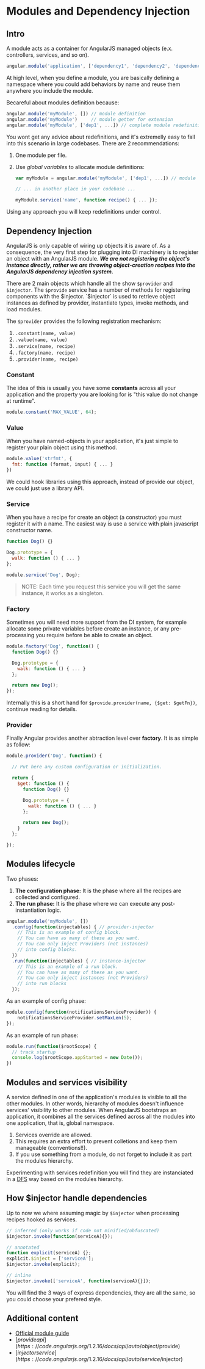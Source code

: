 # Modules and Dependency Injection


## Intro

A module acts as a container for AngularJS managed objects (e.x. controllers, services, and so on).

```js
angular.module('application', ['dependency1', 'dependency2', 'dependency3'])
```

At high level, when you define a module, you are basically defining a namespace where you could add behaviors by name and reuse them anywhere you include the module.

Becareful about modules definition because:

```js
angular.module('myModule', []) // module definition
angular.module('myModule')     // module getter for extension
angular.module('myModule', ['dep1', ...]) // complete module redefinition
```

You wont get any advice about redefinitions, and it's extremelly easy to fall into this scenario in large codebases. There are 2 recommendations:

1. One module per file.
2. Use *global variables* to allocate module definitions:

    ```js
    var myModule = angular.module('myModule', ['dep1', ...]) // module definition

    // ... in another place in your codebase ...

    myModule.service('name', function recipe() { ... });
    ```

Using any approach you will keep redefinitions under control.


## Dependency Injection

AngularJS is only capable of wiring up objects it is aware of. As a consequence, the very first step for plugging into DI machinery is to register an object with an AngularJS module. ***We are not registering the object's instance directly, rather we are throwing object-creation recipes into the AngularJS dependency injection system.***

There are 2 main objects which handle all the show `$provider` and `$injector`. The `$provide` service has a number of methods for registering components with the $injector. `$injector` is used to retrieve object instances as defined by provider, instantiate types, invoke methods, and load modules.

The `$provider` provides the following registration mechanism:

1. `.constant(name, value)`
2. `.value(name, value)`
3. `.service(name, recipe)`
4. `.factory(name, recipe)`
5. `.provider(name, recipe)`


### Constant

The idea of this is usually you have some **constants** across all your application and the property you are looking for is "this value do not change at runtime".

```js
module.constant('MAX_VALUE', 64);
```


### Value

When you have named-objects in your application, it's just simple to register your plain object using this method.

```js
module.value('strfmt', {
  fmt: function (format, input) { ... }
})
```

We could hook libraries using this approach, instead of provide our object, we could just use a library API.


### Service

When you have a recipe for create an object (a constructor) you must register it with a name. The easiest way is use a service with plain javascript constructor name.

```js
function Dog() {}

Dog.prototype = {
  walk: function () { ... }
};

module.service('Dog', Dog);
```

>
> NOTE: Each time you request this service you will get the same instance, it works as a singleton.
>


### Factory

Sometimes you will need more support from the DI system, for example allocate some private variables before create an instance, or any pre-processing you require before be able to create an object.

```js
module.factory('Dog', function() {
  function Dog() {}

  Dog.prototype = {
    walk: function () { ... }
  };

  return new Dog();
});
```

Internally this is a short hand for `$provide.provider(name, {$get: $getFn})`, continue reading for details.


### Provider

Finally Angular provides another abtraction level over **factory**. It is as simple as follow:

```js
module.provider('Dog', function() {

  // Put here any custom configuration or initialization.

  return {
    $get: function () {
      function Dog() {}

      Dog.prototype = {
        walk: function () { ... }
      };

      return new Dog();
    }
  };

});
```


## Modules lifecycle

Two phases:

1. **The configuration phase:** It is the phase where all the recipes are collected and configured.
2. **The run phase:** It is the phase where we can execute any post-instantiation logic.

```js
angular.module('myModule', [])
  .config(function(injectables) { // provider-injector
    // This is an example of config block.
    // You can have as many of these as you want.
    // You can only inject Providers (not instances)
    // into config blocks.
  })
  .run(function(injectables) { // instance-injector
    // This is an example of a run block.
    // You can have as many of these as you want.
    // You can only inject instances (not Providers)
    // into run blocks
  });
```

As an example of config phase:

```js
module.config(function(notificationsServiceProvider)) {
    notificationsServiceProvider.setMaxLen(5);
});
```

As an example of run phase:

```js
module.run(function($rootScope) {
  // track startup
  console.log($rootScope.appStarted = new Date());
})
```


## Modules and services visibility

A service defined in one of the application's modules is visible to all the other modules. In other words, hierarchy of modules doesn't influence services' visibility to other modules. When AngularJS bootstraps an application, it combines all the services defined across all the modules into one application, that is, global namespace.

1. Services override are allowed.
2. This requires an extra effort to prevent colletions and keep them manageable (conventions!!).
3. If you use something from a module, do not forget to include it as part the modules hierarchy.

Experimenting with services redefinition you will find they are instanciated in a [DFS](http://en.wikipedia.org/wiki/Depth-first_search) way based on the modules hierarchy.

## How $injector handle dependencies

Up to now we where assuming magic by `$injector` when processing recipes hooked as services.

```js
// inferred (only works if code not minified/obfuscated)
$injector.invoke(function(serviceA){});

// annotated
function explicit(serviceA) {};
explicit.$inject = ['serviceA'];
$injector.invoke(explicit);

// inline
$injector.invoke(['serviceA', function(serviceA){}]);
```

You will find the 3 ways of express dependencies, they are all the same, so you could choose your prefered style.

## Additional content

- [Official module guide](https://docs.angularjs.org/guide/module)
- [$provide api](https://code.angularjs.org/1.2.16/docs/api/auto/object/$provide)
- [$injector service](https://code.angularjs.org/1.2.16/docs/api/auto/service/$injector)
